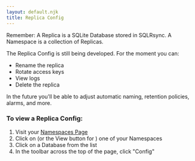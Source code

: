 ```yaml
---
layout: default.njk
title: Replica Config
---
```


Remember: A Replica is a SQLite Database stored in SQLRsync. A Namespace is a collection of Replicas.

The Replica Config is still being developed. For the moment you can:

- Rename the replica
- Rotate access keys
- View logs
- Delete the replica

In the future you'll be able to adjust automatic naming, retention policies, alarms, and more.

### To view a Replica Config:

1. Visit your [Namespaces Page](/namespaces)
2. Click on (or the View button for ) one of your Namespaces
3. Click on a Database from the list
4. In the toolbar across the top of the page, click "Config"
